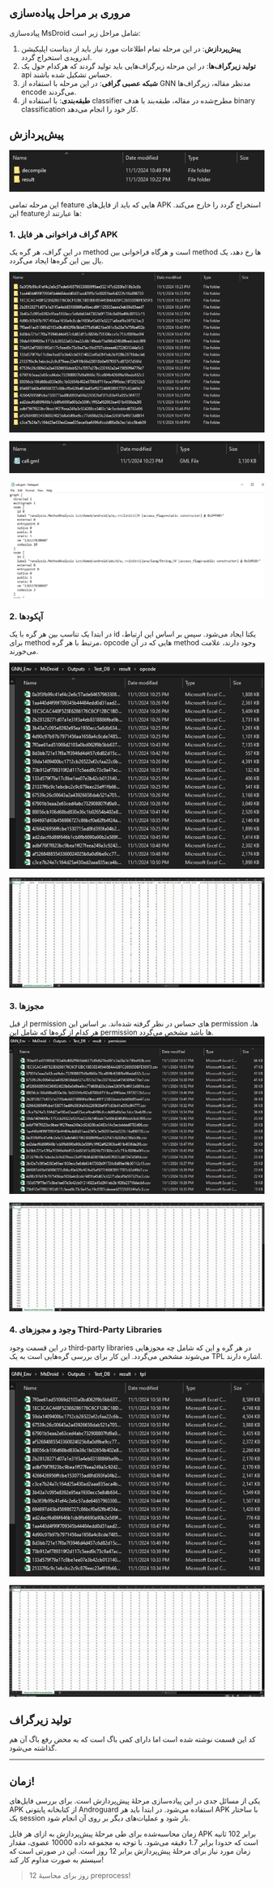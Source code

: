 ## مروری بر مراحل پیاده‌سازی

پیاده‌سازی MsDroid شامل مراحل زیر است:
1. **پیش‌پردازش**: در این مرحله تمام اطلاعات مورد نیاز باید از دیتاست اپلیکیشن اندرویدی استخراج گردد.
2. **تولید زیرگراف‌ها**: در این مرحله زیرگراف‌هایی باید تولید گردند که هرکدام حول یک api حساس تشکیل شده باشند.
3. **شبکه عصبی گرافی**: در این مرحله با استفاده از GNN مدنظر مقاله، زیرگراف‌ها encode می‌گردند.
4. **طبقه‌بندی**: با استفاده از classifier مطرح‌شده در مقاله، طبقه‌بند با هدف binary classification کار خود را انجام می‌دهد.

## پیش‌پردازش

![preprocess](https://github.com/aboyou/DroidMDO/blob/main/Reports/02-11-2024/images/03.png)

این مرحله تمامی feature هایی که باید از فایل‌های APK استخراج گردد را خارج می‌کند. این featureها عبارتند از:
### 1. گراف فراخوانی هر فایل APK
در این گراف، هر گره یک method است و هرگاه فراخوانی بین method ها رخ دهد، یک یال بین این گره‌ها ایجاد می‌گردد.

![callgraph1](https://github.com/aboyou/DroidMDO/blob/main/Reports/02-11-2024/images/01.png)

![cg2](https://github.com/aboyou/DroidMDO/blob/main/Reports/02-11-2024/images/02.png)

![cg3](https://github.com/aboyou/DroidMDO/blob/main/Reports/02-11-2024/images/07.png)

### 2. آپکودها
در ابتدا یک تناسب بین هر گره با یک id یکتا ایجاد می‌شود. سپس بر اساس این ارتباط، برای method مرتبط با هر گره، opcode هایی که در آن method وجود دارند، علامت می‌خورند.

![oc1](https://github.com/aboyou/DroidMDO/blob/main/Reports/02-11-2024/images/04.png)

![oc2](https://github.com/aboyou/DroidMDO/blob/main/Reports/02-11-2024/images/08.png)

### 3. مجوزها
از قبل permission های حساس در نظر گرفته شده‌اند. بر اساس این permission ها، هر کدام از گره‌ها که شامل این permission ها باشد مشخص می‌گردد.
![per1](https://github.com/aboyou/DroidMDO/blob/main/Reports/02-11-2024/images/05.png)

![per2](https://github.com/aboyou/DroidMDO/blob/main/Reports/02-11-2024/images/09.png)

### 4. وجود و مجوزهای Third-Party Libraries
در این قسمت وجود third-party libraries در هر گره و این که شامل چه مجوزهایی می‌شوند مشخص می‌گردد. این کار برای بررسی گره‌هایی است به یک TPL اشاره دارند.

![tpl1](https://github.com/aboyou/DroidMDO/blob/main/Reports/02-11-2024/images/06.png)

![tpl2](https://github.com/aboyou/DroidMDO/blob/main/Reports/02-11-2024/images/10.png)


## تولید زیرگراف
کد این قسمت نوشته شده است اما دارای کمی باگ است که به محض رفع باگ آن هم گذاشته می‌شود.

---
## زمان!

یکی از مسائل جدی در این پیاده‌سازی مرحلۀ پیش‌پردازش است. برای بررسی فایل‌های APK از کتابخانه پایتونی Androguard استفاده می‌شود. در ابتدا باید هر APK با ساختار یک session باز شود و عملیات‌های دیگر بر روی آن انجام شود.

زمان محاسبه‌شده برای طی مرحلۀ پیش‌پردازش به ازای هر فایل APK برابر 102 ثانیه است که حدودا برابر 1.7 دقیقه می‌شود. با توجه به مجموعه داده 10000 عضوی، مقدار زمان مورد نیاز برای مرحلۀ پیش‌پردازش برابر 12 روز است. این در صورتی است که سیستم به صورت مداوم کار کند!

> 12 روز برای محاسبۀ preprocess!

